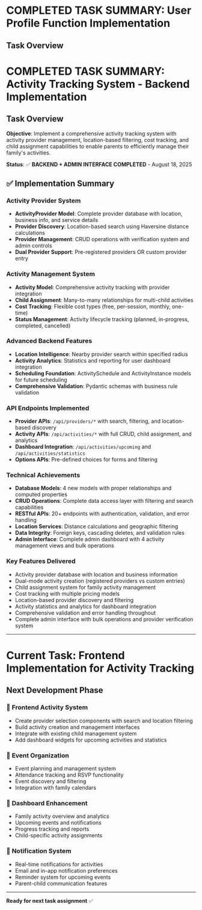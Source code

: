 # COMPLETED TASK SUMMARY: User Profile Function Implementation

## Task Overview

# COMPLETED TASK SUMMARY: Activity Tracking System - Backend Implementation

## Task Overview

**Objective**: Implement a comprehensive activity tracking system with activity provider management, location-based filtering, cost tracking, and child assignment capabilities to enable parents to efficiently manage their family's activities.

**Status**: ✅ **BACKEND + ADMIN INTERFACE COMPLETED** - August 18, 2025

## ✅ Implementation Summary

### **Activity Provider System**
- **ActivityProvider Model**: Complete provider database with location, business info, and service details
- **Provider Discovery**: Location-based search using Haversine distance calculations  
- **Provider Management**: CRUD operations with verification system and admin controls
- **Dual Provider Support**: Pre-registered providers OR custom provider entry

### **Activity Management System**
- **Activity Model**: Comprehensive activity tracking with provider integration
- **Child Assignment**: Many-to-many relationships for multi-child activities
- **Cost Tracking**: Flexible cost types (free, per-session, monthly, one-time)
- **Status Management**: Activity lifecycle tracking (planned, in-progress, completed, cancelled)

### **Advanced Backend Features**
- **Location Intelligence**: Nearby provider search within specified radius
- **Activity Analytics**: Statistics and reporting for user dashboard integration
- **Scheduling Foundation**: ActivitySchedule and ActivityInstance models for future scheduling
- **Comprehensive Validation**: Pydantic schemas with business rule validation

### **API Endpoints Implemented**
- **Provider APIs**: `/api/providers/*` with search, filtering, and location-based discovery
- **Activity APIs**: `/api/activities/*` with full CRUD, child assignment, and analytics
- **Dashboard Integration**: `/api/activities/upcoming` and `/api/activities/statistics`
- **Options APIs**: Pre-defined choices for forms and filtering

### **Technical Achievements**
- **Database Models**: 4 new models with proper relationships and computed properties
- **CRUD Operations**: Complete data access layer with filtering and search capabilities  
- **RESTful APIs**: 20+ endpoints with authentication, validation, and error handling
- **Location Services**: Distance calculations and geographic filtering
- **Data Integrity**: Foreign keys, cascading deletes, and validation rules
- **Admin Interface**: Complete admin dashboard with 4 activity management views and bulk operations

### **Key Features Delivered**
- Activity provider database with location and business information
- Dual-mode activity creation (registered providers vs custom entries)
- Child assignment system for family activity management
- Cost tracking with multiple pricing models
- Location-based provider discovery and filtering
- Activity statistics and analytics for dashboard integration
- Comprehensive validation and error handling throughout
- Complete admin interface with bulk operations and provider verification system

---

# Current Task: Frontend Implementation for Activity Tracking

## Next Development Phase

### 🎯 **Frontend Activity System**
- Create provider selection components with search and location filtering
- Build activity creation and management interfaces
- Integrate with existing child management system
- Add dashboard widgets for upcoming activities and statistics

### 🎯 **Event Organization**
- Event planning and management system
- Attendance tracking and RSVP functionality
- Event discovery and filtering
- Integration with family calendars

### 🎯 **Dashboard Enhancement**
- Family activity overview and analytics
- Upcoming events and notifications
- Progress tracking and reports
- Child-specific activity assignments

### 🎯 **Notification System**
- Real-time notifications for activities
- Email and in-app notification preferences
- Reminder system for upcoming events
- Parent-child communication features

---

**Ready for next task assignment** ✅